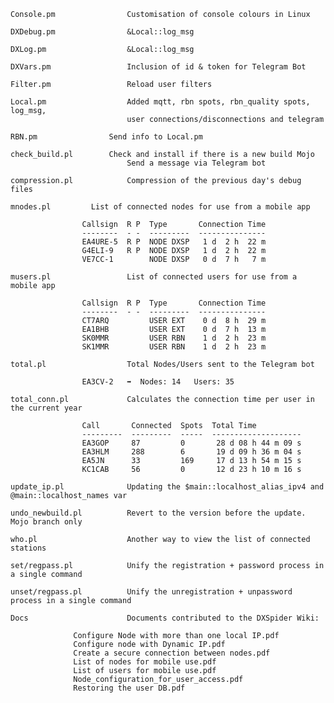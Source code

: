     Console.pm                Customisation of console colours in Linux

    DXDebug.pm                &Local::log_msg

    DXLog.pm                  &Local::log_msg

    DXVars.pm                 Inclusion of id & token for Telegram Bot

    Filter.pm                 Reload user filters

    Local.pm                  Added mqtt, rbn spots, rbn_quality spots, log_msg,
                              user connections/disconnections and telegram

    RBN.pm		          Send info to Local.pm

    check_build.pl		  Check and install if there is a new build Mojo
                              Send a message via Telegram bot
			      
    compression.pl            Compression of the previous day's debug files

    mnodes.pl		  List of connected nodes for use from a mobile app

					Callsign  R P  Type       Connection Time
					--------  - -  ---------  ---------------
					EA4URE-5  R P  NODE DXSP   1 d  2 h  22 m
					G4ELI-9   R P  NODE DXSP   1 d  2 h  22 m
					VE7CC-1        NODE DXSP   0 d  7 h   7 m

    musers.pl                 List of connected users for use from a mobile app

					Callsign  R P  Type       Connection Time
					--------  - -  ---------  ---------------
					CT7ARQ         USER EXT    0 d  8 h  29 m
					EA1BHB         USER EXT    0 d  7 h  13 m
					SK0MMR         USER RBN    1 d  2 h  23 m
					SK1MMR         USER RBN    1 d  2 h  23 m

    total.pl                  Total Nodes/Users sent to the Telegram bot

					EA3CV-2   ➡️  Nodes: 14   Users: 35

    total_conn.pl             Calculates the connection time per user in the current year

					Call       Connected  Spots  Total Time
					---------  ---------  -----  --------------------
					EA3GOP     87         0       28 d 08 h 44 m 09 s
					EA3HLM     288        6       19 d 09 h 36 m 04 s
					EA5JN      33         169     17 d 13 h 54 m 15 s
					KC1CAB     56         0       12 d 23 h 10 m 16 s

    update_ip.pl              Updating the $main::localhost_alias_ipv4 and @main::localhost_names var

    undo_newbuild.pl          Revert to the version before the update. Mojo branch only

    who.pl                    Another way to view the list of connected stations

    set/regpass.pl            Unify the registration + password process in a single command

    unset/regpass.pl          Unify the unregistration + unpassword process in a single command

    Docs                      Documents contributed to the DXSpider Wiki:

				  Configure Node with more than one local IP.pdf
				  Configure node with Dynamic IP.pdf
				  Create a secure connection between nodes.pdf
				  List of nodes for mobile use.pdf
				  List of users for mobile use.pdf
				  Node_configuration_for_user_access.pdf
				  Restoring the user DB.pdf

